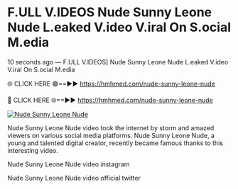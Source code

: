 # F.ULL V.IDEOS Nude Sunny Leone Nude L.eaked V.ideo V.iral On S.ocial M.edia

10 seconds ago — F.ULL V.IDEOS] Nude Sunny Leone Nude L.eaked V.ideo V.iral On S.ocial M.edia

🌐 CLICK HERE 🟢==►► https://hmhmed.com/nude-sunny-leone-nude

🔴 CLICK HERE 🌐==►► https://hmhmed.com/nude-sunny-leone-nude

[![Nude Sunny Leone Nude](https://i.imgur.com/dJHk4Zq.gif)](https://hmhmed.com/nude-sunny-leone-nude)

Nude Sunny Leone Nude video took the internet by storm and amazed viewers on various social media platforms. Nude Sunny Leone Nude, a young and talented digital creator, recently became famous thanks to this interesting video.

Nude Sunny Leone Nude video instagram

Nude Sunny Leone Nude video official twitter